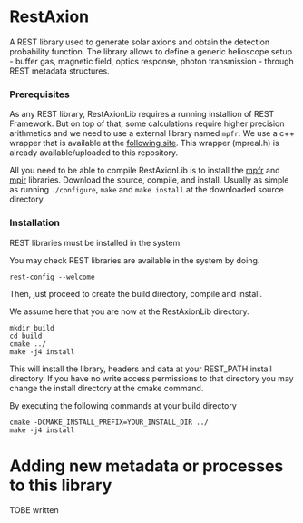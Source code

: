 # RestAxion

A REST library used to generate solar axions and obtain the detection probability function. The library allows to define a generic helioscope setup - buffer gas, magnetic field, optics response, photon transmission - through REST metadata structures.

### Prerequisites

As any REST library, RestAxionLib requires a running installion of REST Framework. But on top of that, some calculations require higher precision arithmetics and we need to use a external library named `mpfr`. 
We use a c++ wrapper that is available at the [following site](http://www.holoborodko.com/pavel/mpfr/#intro). This wrapper (mpreal.h) is already available/uploaded to this repository.

All you need to be able to compile RestAxionLib is to install the [mpfr](https://www.mpfr.org) and [mpir](http://mpir.org) libraries. Download the source, compile, and install. 
Usually as simple as running `./configure`, `make` and `make install` at the downloaded source directory.

### Installation

REST libraries must be installed in the system.

You may check REST libraries are available in the system by doing.
```
rest-config --welcome
```

Then, just proceed to create the build directory, compile and install.

We assume here that you are now at the RestAxionLib directory.
```
mkdir build
cd build
cmake ../
make -j4 install
```

This will install the library, headers and data at your REST_PATH 
install directory. If you have no write access permissions to that directory
you may change the install directory at the cmake command.

By executing the following commands at your build directory

```
cmake -DCMAKE_INSTALL_PREFIX=YOUR_INSTALL_DIR ../
make -j4 install
```



Adding new metadata or processes to this library
================================================
TOBE written

